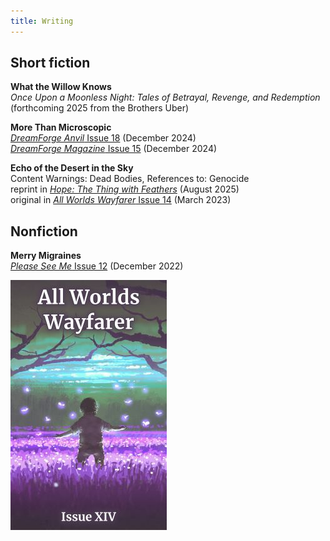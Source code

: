 ```yaml
---
title: Writing
---
```


## Short fiction
**What the Willow Knows**
<br>_Once Upon a Moonless Night: Tales of Betrayal, Revenge, and Redemption_ (forthcoming 2025 from the Brothers Uber)

**More Than Microscopic**
<br>[_DreamForge Anvil_ Issue 18](https://dreamforgemagazine.com/product/dreamforge-anvil-issue-18-epub-mobi-pdf/) (December 2024)
<br>[_DreamForge Magazine_ Issue 15](https://a.co/d/1itSqtL) (December 2024)

**Echo of the Desert in the Sky**
<br>Content Warnings: Dead Bodies, References to: Genocide
<br>reprint in [_Hope: The Thing with Feathers_](https://books.metaphorosis.com/anthology/2025/hope-the-thing-with-feathers/) (August 2025)
<br>original in [_All Worlds Wayfarer_ Issue 14](https://a.co/d/0O1kxLa) (March 2023)

## Nonfiction
**Merry Migraines**
<br>[_Please See Me_ Issue 12](https://pleaseseeme.com/issue-12-diagnosis/) (December 2022)

<img src="/assets/covers/aww14cover.jpg" alt="All Worlds Wayfarer issue 14 cover" style="height: 200 !important;" />
